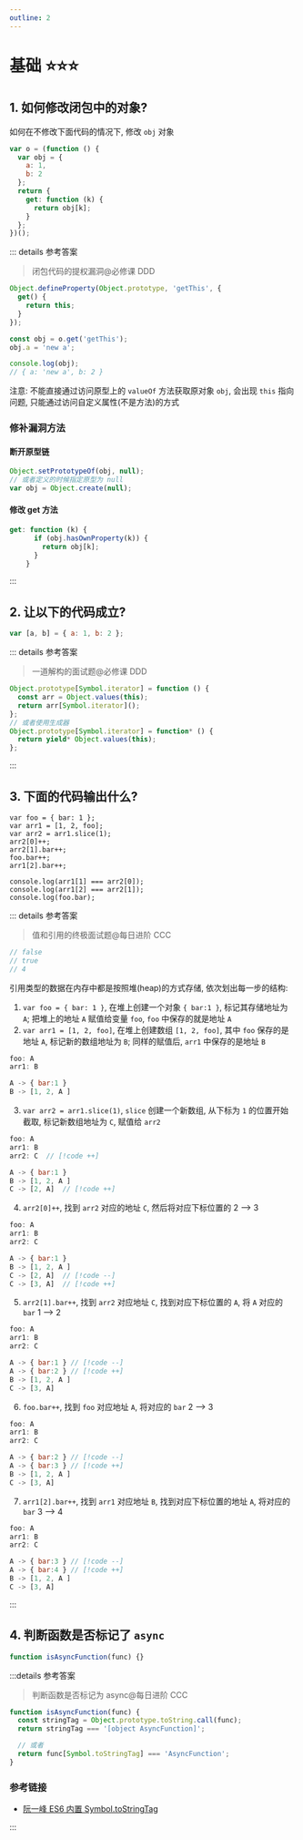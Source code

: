 ```yaml
---
outline: 2
---
```


# 基础 ⭐️⭐️⭐️

## 1. 如何修改闭包中的对象?

如何在不修改下面代码的情况下, 修改 `obj` 对象

```js
var o = (function () {
  var obj = {
    a: 1,
    b: 2
  };
  return {
    get: function (k) {
      return obj[k];
    }
  };
})();
```

::: details 参考答案

> 闭包代码的提权漏洞@必修课 DDD

```js {1-5}
Object.defineProperty(Object.prototype, 'getThis', {
  get() {
    return this;
  }
});

const obj = o.get('getThis');
obj.a = 'new a';

console.log(obj);
// { a: 'new a', b: 2 }
```

注意: 不能直接通过访问原型上的 `valueOf` 方法获取原对象 `obj`, 会出现 `this` 指向问题, 只能通过访问自定义属性(不是方法)的方式

### 修补漏洞方法

#### 断开原型链

```js
Object.setPrototypeOf(obj, null);
// 或者定义的时候指定原型为 null
var obj = Object.create(null);
```

#### 修改 get 方法

```js
get: function (k) {
      if (obj.hasOwnProperty(k)) {
        return obj[k];
      }
    }
```

:::

## 2. 让以下的代码成立?

```js
var [a, b] = { a: 1, b: 2 };
```

::: details 参考答案

> 一道解构的面试题@必修课 DDD

```js
Object.prototype[Symbol.iterator] = function () {
  const arr = Object.values(this);
  return arr[Symbol.iterator]();
};
// 或者使用生成器
Object.prototype[Symbol.iterator] = function* () {
  return yield* Object.values(this);
};
```

:::

## 3. 下面的代码输出什么?

```js:line-numbers
var foo = { bar: 1 };
var arr1 = [1, 2, foo];
var arr2 = arr1.slice(1);
arr2[0]++;
arr2[1].bar++;
foo.bar++;
arr1[2].bar++;

console.log(arr1[1] === arr2[0]);
console.log(arr1[2] === arr2[1]);
console.log(foo.bar);
```

::: details 参考答案

> 值和引用的终极面试题@每日进阶 CCC

```js
// false
// true
// 4
```

引用类型的数据在内存中都是按照堆(heap)的方式存储, 依次划出每一步的结构:

1. `var foo = { bar: 1 }`, 在堆上创建一个对象 `{ bar:1 }`, 标记其存储地址为 `A`; 把堆上的地址 `A` 赋值给变量 `foo`, `foo` 中保存的就是地址 `A`
2. `var arr1 = [1, 2, foo]`, 在堆上创建数组 `[1, 2, foo]`, 其中 `foo` 保存的是地址 `A`, 标记新的数组地址为 `B`; 同样的赋值后, `arr1` 中保存的是地址 `B`

```js
foo: A
arr1: B

A -> { bar:1 }
B -> [1, 2, A ]
```

3. `var arr2 = arr1.slice(1)`, `slice` 创建一个新数组, 从下标为 `1` 的位置开始截取, 标记新数组地址为 `C`, 赋值给 `arr2`

```js
foo: A
arr1: B
arr2: C  // [!code ++]

A -> { bar:1 }
B -> [1, 2, A ]
C -> [2, A]  // [!code ++]
```

4. `arr2[0]++`, 找到 `arr2` 对应的地址 `C`, 然后将对应下标位置的 2 --> 3

```js
foo: A
arr1: B
arr2: C

A -> { bar:1 }
B -> [1, 2, A ]
C -> [2, A]  // [!code --]
C -> [3, A]  // [!code ++]
```

5. `arr2[1].bar++`, 找到 `arr2` 对应地址 `C`, 找到对应下标位置的 `A`, 将 `A` 对应的 `bar` 1 --> 2

```js
foo: A
arr1: B
arr2: C

A -> { bar:1 } // [!code --]
A -> { bar:2 } // [!code ++]
B -> [1, 2, A ]
C -> [3, A]
```

6. `foo.bar++`, 找到 `foo` 对应地址 `A`, 将对应的 `bar` 2 --> 3

```js
foo: A
arr1: B
arr2: C

A -> { bar:2 } // [!code --]
A -> { bar:3 } // [!code ++]
B -> [1, 2, A ]
C -> [3, A]
```

7. `arr1[2].bar++`, 找到 `arr1` 对应地址 `B`, 找到对应下标位置的地址 `A`, 将对应的 `bar` 3 --> 4

```js
foo: A
arr1: B
arr2: C

A -> { bar:3 } // [!code --]
A -> { bar:4 } // [!code ++]
B -> [1, 2, A ]
C -> [3, A]
```

:::

## 4. 判断函数是否标记了 `async`

```js
function isAsyncFunction(func) {}
```

:::details 参考答案

> 判断函数是否标记为 async@每日进阶 CCC

```js
function isAsyncFunction(func) {
  const stringTag = Object.prototype.toString.call(func);
  return stringTag === '[object AsyncFunction]';

  // 或者
  return func[Symbol.toStringTag] === 'AsyncFunction';
}
```

### 参考链接

- [阮一峰 ES6 内置 Symbol.toStringTag](https://es6.ruanyifeng.com/#docs/symbol#Symbol-toStringTag)

:::
